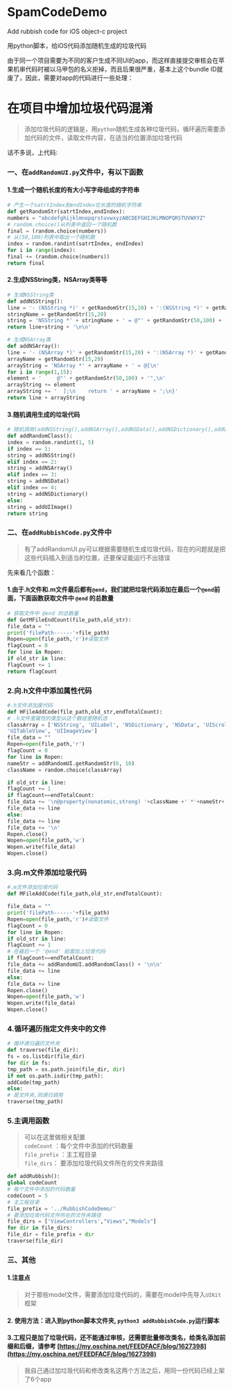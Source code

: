 # SpamCodeDemo
Add rubbish code for iOS object-c project

用python脚本，给iOS代码添加随机生成的垃圾代码

由于同一个项目需要为不同的客户生成不同UI的app，而这样直接提交审核会在苹果机审代码时被以马甲包的名义拒掉，而且后果很严重，基本上这个bundle ID就废了，因此，需要对app的代码进行一些处理：
# 在项目中增加垃圾代码混淆

>添加垃圾代码的逻辑是，用`python`随机生成各种垃圾代码，循环遍历需要添加代码的文件，读取文件内容，在适当的位置添加垃圾代码

话不多说，上代码:
### 一、在`addRandomUI.py`文件中，有以下函数
#### 1.生成一个随机长度的有大小写字母组成的字符串
```python
# 产生一个satrtIndex到endIndex位长度的随机字符串
def getRandomStr(satrtIndex,endIndex):
numbers = "abcdefghijklmnopqrstuvwxyzABCDEFGHIJKLMNOPQRSTUVWXYZ"
# random.choice()从列表中返回一个随机数
final = (random.choice(numbers))
# 从(50,100)列表中取出一个随机数
index = random.randint(satrtIndex, endIndex)
for i in range(index):
final += (random.choice(numbers))
return final
```
#### 2.生成NSString类，NSArray类等等
```python
# 生成NSString类
def addNSString():
line = '- (NSString *)' + getRandomStr(15,20) + ':(NSString *)' + getRandomStr(15,20) + ' {\n   '
stringName = getRandomStr(15,20)
string = 'NSString *' + stringName + ' = @"' + getRandomStr(50,100) + '";\n   return '+ stringName + ';\n}'
return line+string + '\n\n'

# 生成NSArray类
def addNSArray():
line = '- (NSArray *)' + getRandomStr(15,20) + ':(NSArray *)' + getRandomStr(15,20) + ' {\n   '
arrayName = getRandomStr(15,20)
arrayString = 'NSArray *' + arrayName + ' = @[\n'
for i in range(1,15):
element = '     @"' + getRandomStr(50,100) + '",\n'
arrayString += element
arrayString += '  ];\n    return ' + arrayName + ';\n}'
return line + arrayString
```

#### 3.随机调用生成的垃圾代码
```python
# 随机调用(addNSString(),addNSArray(),addNSData(),addNSDictionary(),addUIImage())中的某个函数
def addRandomClass():
index = random.randint(1, 5)
if index == 1:
string = addNSString()
elif index == 2:
string = addNSArray()
elif index == 3:
string = addNSData()
elif index == 4:
string = addNSDictionary()
else:
string = addUIImage()
return string
```

### 二、在`addRubbishCode.py`文件中
>有了addRandomUI.py可以根据需要随机生成垃圾代码，现在的问题就是把这些代码插入到适当的位置，还要保证能运行不出错误

先来看几个函数：
#### 1.由于.h文件和.m文件最后都有`@end`，我们就把垃圾代码添加在最后一个`@end`前面，下面函数获取文件中 `@end` 的总数量
```python
# 获取文件中 @end 的总数量
def GetMFileEndCount(file_path,old_str):
file_data = ""
print('filePath------'+file_path)
Ropen=open(file_path,'r')#读取文件
flagCount = 0
for line in Ropen:
if old_str in line:
flagCount += 1
return flagCount 
```

### 2.向.h文件中添加属性代码
```python
#.h文件添加废代码
def HFileAddCode(file_path,old_str,endTotalCount):
# .h文件里属性的类型从这个数组里随机选
classArray = ['NSString', 'UILabel', 'NSDictionary', 'NSData', 'UIScrollView', 'UIView', 'UITextView',
'UITableView', 'UIImageView']
file_data = ""
Ropen=open(file_path,'r')
flagCount = 0
for line in Ropen:
nameStr = addRandomUI.getRandomStr(6, 10)
className = random.choice(classArray)

if old_str in line:
flagCount += 1
if flagCount==endTotalCount:
file_data += '\n@property(nonatomic,strong) '+className +' *'+nameStr+';\n'
file_data += line
else:
file_data += line
file_data += '\n'
Ropen.close()
Wopen=open(file_path,'w')
Wopen.write(file_data)
Wopen.close()
```
### 3.向.m文件添加垃圾代码
```python
#.m文件添加垃圾代码
def MFileAddCode(file_path,old_str,endTotalCount):

file_data = ""
print('filePath------'+file_path)
Ropen=open(file_path,'r')#读取文件
flagCount = 0
for line in Ropen:
if old_str in line:
flagCount += 1
# 在最后一个 '@end' 前面加上垃圾代码
if flagCount==endTotalCount:
file_data += addRandomUI.addRandomClass() + '\n\n'
file_data += line
else:
file_data += line
Ropen.close()
Wopen=open(file_path,'w')
Wopen.write(file_data)
Wopen.close()
```

### 4.循环遍历指定文件夹中的文件
```python
# 循环递归遍历文件夹
def traverse(file_dir):
fs = os.listdir(file_dir)
for dir in fs:
tmp_path = os.path.join(file_dir, dir)
if not os.path.isdir(tmp_path):
addCode(tmp_path)
else:
# 是文件夹,则递归调用
traverse(tmp_path)
```

### 5.主调用函数
>可以在这里做相关配置  
>`codeCount` ：每个文件中添加的代码数量  
`file_prefix` ：主工程目录  
`file_dirs`： 要添加垃圾代码文件所在的文件夹路径

```python
def addRubbish():
global codeCount
# 每个文件中添加的代码数量
codeCount = 5
# 主工程目录
file_prefix = '../RubbishCodeDemo/'
# 要添加垃圾代码文件所在的文件夹路径
file_dirs = ['ViewControllers',"Views","Models"]
for dir in file_dirs:
file_dir = file_prefix + dir
traverse(file_dir)
```

### 三、其他
#### 1.注意点
>对于那些model文件，需要添加垃圾代码的，需要在model中先导入`UIKit`框架

#### 2. 使用方法：进入到python脚本文件夹, `python3 addRubbishCode.py`运行脚本

#### 3.工程只是加了垃圾代码，还不能通过审核，还需要批量修改类名，给类名添加前缀和后缀，请参考 [https://my.oschina.net/FEEDFACF/blog/1627398](https://my.oschina.net/FEEDFACF/blog/1627398)
>我自己通过加垃圾代码和修改类名这两个方法之后，用同一份代码已经上架了6个app

